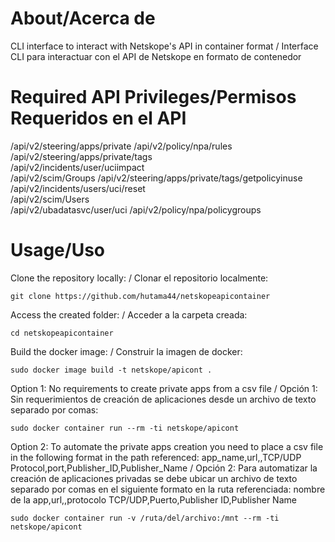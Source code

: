 # About/Acerca de
CLI interface to interact with Netskope's API in container format / Interface CLI para interactuar con el API de Netskope en formato de contenedor

# Required API Privileges/Permisos Requeridos en el API
/api/v2/steering/apps/private
/api/v2/policy/npa/rules
/api/v2/steering/apps/private/tags	
/api/v2/incidents/user/uciimpact	
/api/v2/scim/Groups	
/api/v2/steering/apps/private/tags/getpolicyinuse	
/api/v2/incidents/users/uci/reset	
/api/v2/scim/Users	
/api/v2/ubadatasvc/user/uci	
/api/v2/policy/npa/policygroups 

# Usage/Uso
Clone the repository locally: / Clonar el repositorio localmente:
```
git clone https://github.com/hutama44/netskopeapicontainer
```
Access the created folder: / Acceder a la carpeta creada:
```
cd netskopeapicontainer
```
Build the docker image: / Construir la imagen de docker:
```
sudo docker image build -t netskope/apicont .
```
Option 1: No requirements to create private apps from a csv file / Opción 1: Sin requerimientos de creación de aplicaciones desde un archivo de texto separado por comas: 
```
sudo docker container run --rm -ti netskope/apicont
```
Option 2: To automate the private apps creation you need to place a csv file in the following format in the path referenced: app_name,url,,TCP/UDP Protocol,port,Publisher_ID,Publisher_Name / Opción 2: Para automatizar la creación de aplicaciones privadas se debe ubicar un archivo de texto separado por comas en el siguiente formato en la ruta referenciada: nombre de la app,url,,protocolo TCP/UDP,Puerto,Publisher ID,Publisher Name
```
sudo docker container run -v /ruta/del/archivo:/mnt --rm -ti netskope/apicont
```

